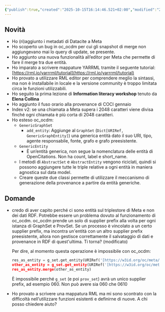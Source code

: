 ```yaml
---
{"publish":true,"created":"2025-10-15T16:14:46.521+02:00","modified":"2023-01-25T12:00:00.000+01:00","cssclasses":""}
---
```



## Novità

- Ho (ri)aggiunto i metadati di Datacite a Meta
- Ho scoperto un bug in oc_ocdm per cui gli snapshot di merge non aggiungevano mai lo query di update, se presente.
- Ho aggiunto una nuova funzionalità all’editor per Meta che permette di fare il merge tra due entità.
- Ho imparato a scrivere mappature YARRML tramite il seguente tutorial: [https://rml.io/yarrrml/tutorial](https://rml.io/yarrrml/tutorial)
- Ho provato a utilizzare RML editor per comprendere meglio la sintassi, ma non è installabile in locale e la versione community è troppo limitata circa le funzioni utilizzabili.
- Ho seguito la prima lezione di **Information literacy workshop** tenuto da **Elena Collina**
- Ho aggiunto il fuso orario alla provenance di COCI gennaio
- Index v2: se una chiamata a Meta supera i 2048 caratteri viene divisa finché ogni chiamata è più corta di 2048 caratteri.
- Ho esteso oc_ocdm:
    - `GenericGraphSet`
        - `add_entity`: Aggiunge al `GraphSet` (`Dict[URIRef, GenericGraphEntity]`) una generica entità dato il suo URI, tipo, agente responsabile, fonte, grafo e grafo preesistente.
    - `GenericEntity`
        - È un’entità generica, non segue la nomenclatura delle entità di OpenCitations. Non ha count, label e short_name.
    - I metodi di `AbstractSet` e `AbstractEntity` vengono riciclati, quindi si possono aggiungere tutte le triple relative a ogni entità in maniera agnostica sul data model.
    - Creare queste due classi permette di utilizzare il meccanismo di generazione della provenance a partire da entità generiche.

## Domande

- credo di aver capito perché ci sono entità sul triplestore di Meta e non dei dati RDF. Potrebbe essere un problema dovuto al funzionamento di oc_ocdm. oc_ocdm prende un solo di supplier prefix alla volta per ogni istanza di GraphSet e ProvSet. Se un processo è vincolato a un certo supplier prefix, ma incontra un'entità con un altro supplier prefix preesistente, allora non gestisce correttamente il salvataggio di dati e provenance in RDF di quest'ultima. Ti torna? (modificato)
    
    Per dire, al momento questa operazione è impossibile con oc_ocdm:
    
    ```python
    res_as_entity = g_set.get_entity(URIRef('[https://w3id.org/oc/meta/id/0604'))](https://w3id.org/oc/meta/id/0604')))
    other_as_entity = g_set.get_entity(URIRef('[https://w3id.org/oc/meta/id/06104'))](https://w3id.org/oc/meta/id/06104')))
    res_as_entity.merge(other_as_entity)
    ```
    
    È impossibile perché `g_set` (e poi `prov_set`) avrà un unico supplier prefix, ad esempio 060. Non può avere sia 060 che 0610
    
- Ho provato a scrivere una mappatura RML ma mi sono scontrato con la difficoltà nell’utilizzare funzioni esistenti e definirne di nuove. A chi posso chiedere aiuto?